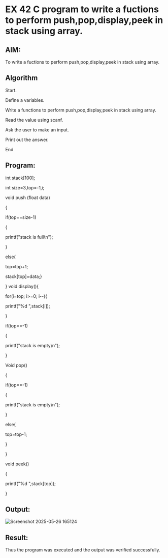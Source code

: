 # EX 42 C program to write a fuctions to perform push,pop,display,peek in stack using array.

## AIM:

To write a fuctions to perform push,pop,display,peek in stack using array.

## Algorithm

Start.

Define a variables.

Write a functions to perform push,pop,display,peek in stack using array.

Read the value using scanf.

Ask the user to make an input.

Print out the answer.

End  

## Program:


int stack[100];

int size=3,top=-1,i; 

void push (float data)

{

if(top==size-1)

{

printf("stack is full\n");

}

else{ 

top=top+1;

stack[top]=data;}

} void display(){

for(i=top; i>=0; i--){

printf("%d ",stack[i]);

}

if(top==-1)

{

printf("stack is empty\n");

}

Void pop()

{

if(top==-1)

{

printf("stack is empty\n");

}

else{

top=top-1;

}

}

void peek()

{

printf("%d ",stack[top]);

}



## Output:

![Screenshot 2025-05-26 165124](https://github.com/user-attachments/assets/558c60c2-c098-428a-afff-aa68ef8dbe1f)


## Result:

Thus the program was executed and the output was verified successfully.
